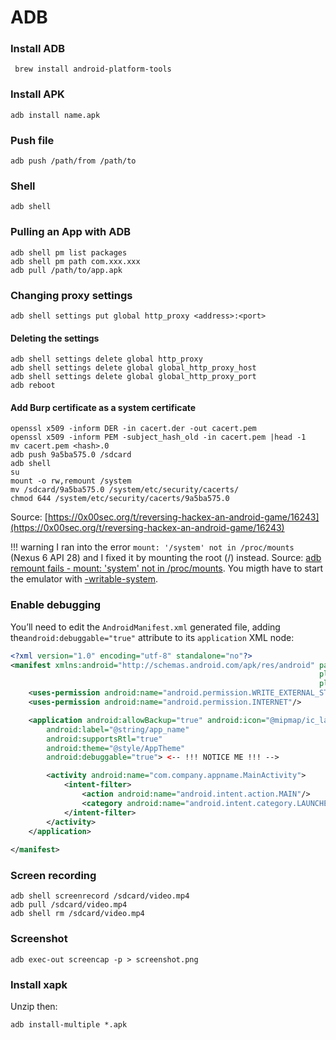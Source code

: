 # ADB

### Install ADB

```
 brew install android-platform-tools
```

### Install APK

```
adb install name.apk
```

### Push file

```
adb push /path/from /path/to
```

### Shell

```
adb shell
```

### Pulling an App with ADB

```
adb shell pm list packages
adb shell pm path com.xxx.xxx
adb pull /path/to/app.apk
```

### Changing proxy settings

```
adb shell settings put global http_proxy <address>:<port>
```

#### Deleting the settings

```
adb shell settings delete global http_proxy
adb shell settings delete global global_http_proxy_host
adb shell settings delete global global_http_proxy_port
adb reboot
```

#### Add Burp certificate as a system certificate

```
openssl x509 -inform DER -in cacert.der -out cacert.pem  
openssl x509 -inform PEM -subject_hash_old -in cacert.pem |head -1  
mv cacert.pem <hash>.0
adb push 9a5ba575.0 /sdcard
adb shell
su
mount -o rw,remount /system
mv /sdcard/9a5ba575.0 /system/etc/security/cacerts/
chmod 644 /system/etc/security/cacerts/9a5ba575.0
```

Source: [https://0x00sec.org/t/reversing-hackex-an-android-game/16243](https://0x00sec.org/t/reversing-hackex-an-android-game/16243)

!!! warning
    I ran into the error `mount: '/system' not in /proc/mounts` (Nexus 6 API 28) and I fixed it by mounting the root (/) instead. Source: [adb remount fails - mount: 'system' not in /proc/mounts](https://stackoverflow.com/questions/55030788/adb-remount-fails-mount-system-not-in-proc-mounts). You migth have to start the emulator with [-writable-system](emulator.md).

### Enable debugging

You’ll need to edit the `AndroidManifest.xml` generated file, adding the`android:debuggable="true"` attribute to its `application` XML node:

```xml
<?xml version="1.0" encoding="utf-8" standalone="no"?>
<manifest xmlns:android="http://schemas.android.com/apk/res/android" package="com.company.appname" 
                                                                     platformBuildVersionCode="24" 
                                                                     platformBuildVersionName="7.0">
    <uses-permission android:name="android.permission.WRITE_EXTERNAL_STORAGE"/>
    <uses-permission android:name="android.permission.INTERNET"/>

    <application android:allowBackup="true" android:icon="@mipmap/ic_launcher" 
        android:label="@string/app_name" 
        android:supportsRtl="true" 
        android:theme="@style/AppTheme"
        android:debuggable="true"> <-- !!! NOTICE ME !!! -->

        <activity android:name="com.company.appname.MainActivity">
            <intent-filter>
                <action android:name="android.intent.action.MAIN"/>
                <category android:name="android.intent.category.LAUNCHER"/>
            </intent-filter>
        </activity>
    </application>
    
</manifest>
```

### Screen recording

```
adb shell screenrecord /sdcard/video.mp4
adb pull /sdcard/video.mp4
adb shell rm /sdcard/video.mp4
```

### Screenshot

```
adb exec-out screencap -p > screenshot.png
```

### Install xapk

Unzip then:

```
adb install-multiple *.apk
```
